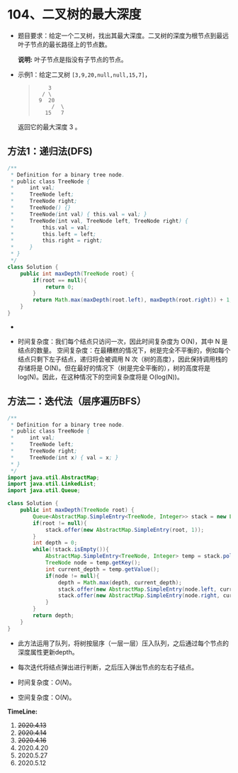 # 104、二叉树的最大深度

- 题目要求：给定一个二叉树，找出其最大深度。二叉树的深度为根节点到最远叶子节点的最长路径上的节点数。

  **说明:** 叶子节点是指没有子节点的节点。

- 示例1：给定二叉树 `[3,9,20,null,null,15,7]`，

  >```
  >     3
  >   / \
  >  9  20
  >      /  \
  >    15   7
  >```

  返回它的最大深度 3 。



## 方法1：递归法(DFS)

```java
/**
 * Definition for a binary tree node.
 * public class TreeNode {
 *     int val;
 *     TreeNode left;
 *     TreeNode right;
 *     TreeNode() {}
 *     TreeNode(int val) { this.val = val; }
 *     TreeNode(int val, TreeNode left, TreeNode right) {
 *         this.val = val;
 *         this.left = left;
 *         this.right = right;
 *     }
 * }
 */
class Solution {
    public int maxDepth(TreeNode root) {
        if(root == null){
            return 0;
        }
        return Math.max(maxDepth(root.left), maxDepth(root.right)) + 1;
    }
}
```

- 

- 时间复杂度：我们每个结点只访问一次，因此时间复杂度为 O(N)，其中 N 是结点的数量。
  空间复杂度：在最糟糕的情况下，树是完全不平衡的，例如每个结点只剩下左子结点，递归将会被调用 N 次（树的高度），因此保持调用栈的存储将是 O(N)。但在最好的情况下（树是完全平衡的），树的高度将是 log(N)。因此，在这种情况下的空间复杂度将是 O(log(N))。

## 方法二：迭代法（层序遍历BFS）

```java
/**
 * Definition for a binary tree node.
 * public class TreeNode {
 *     int val;
 *     TreeNode left;
 *     TreeNode right;
 *     TreeNode(int x) { val = x; }
 * }
 */
import java.util.AbstractMap;
import java.util.LinkedList;
import java.util.Queue;

class Solution {
    public int maxDepth(TreeNode root) {
        Queue<AbstractMap.SimpleEntry<TreeNode, Integer>> stack = new LinkedList<AbstractMap.SimpleEntry<TreeNode, Integer>>();
        if(root != null){
            stack.offer(new AbstractMap.SimpleEntry(root, 1));
        }
        int depth = 0;
        while(!stack.isEmpty()){
            AbstractMap.SimpleEntry<TreeNode, Integer> temp = stack.poll();
            TreeNode node = temp.getKey();
            int current_depth = temp.getValue();
            if(node != null){
                depth = Math.max(depth, current_depth);
                stack.offer(new AbstractMap.SimpleEntry(node.left, current_depth + 1));
                stack.offer(new AbstractMap.SimpleEntry(node.right, current_depth + 1));
            }
        }
        return depth;
    }
}
```

- 此方法运用了队列，将树按层序（一层一层）压入队列，之后通过每个节点的深度属性更新depth。

- 每次迭代将结点弹出进行判断，之后压入弹出节点的左右子结点。

- 时间复杂度：*O*(*N*)。

- 空间复杂度：O(*N*)。

  

**TimeLine:**

1. ~~2020.4.13~~
2. ~~2020.4.14~~
3. ~~2020.4.16~~
4. 2020.4.20
5. 2020.5.27
6. 2020.5.12